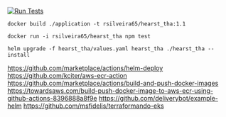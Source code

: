 [![Run Tests](https://github.com/rsilveira65/terraform-playground/actions/workflows/run_linter_and_tests.yaml/badge.svg)](https://github.com/rsilveira65/terraform-playground/actions/workflows/run_linter_and_tests.yaml)

```
docker build ./application -t rsilveira65/hearst_tha:1.1 
```

```
docker run -i rsilveira65/hearst_tha npm test
```
```
helm upgrade -f hearst_tha/values.yaml hearst_tha ./hearst_tha --install
```

https://github.com/marketplace/actions/helm-deploy
https://github.com/kciter/aws-ecr-action
https://github.com/marketplace/actions/build-and-push-docker-images
https://towardsaws.com/build-push-docker-image-to-aws-ecr-using-github-actions-8396888a8f9e
https://github.com/deliverybot/example-helm
https://github.com/msfidelis/terraformando-eks
